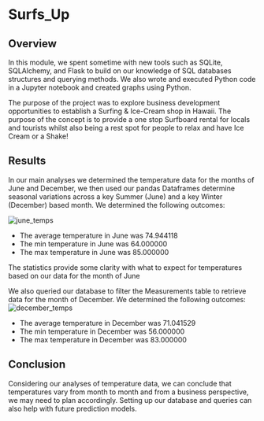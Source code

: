 # Surfs_Up

## Overview
In this module, we spent sometime with new tools such as SQLite, SQLAlchemy, and Flask to build on our knowledge of SQL databases structures and querying methods. We also wrote and executed Python code in a Jupyter notebook and created graphs using Python.

The purpose of the project was to explore business development opportunities to establish a Surfing & Ice-Cream shop in Hawaii. The purpose of the concept is to provide a one stop Surfboard rental for locals and tourists whilst also being a rest spot for people to relax and have Ice Cream or a Shake!

## Results

In our main analyses we determined the temperature data for the months of June and December, we then used our pandas Dataframes determine seasonal variations across a key Summer (June) and a key Winter (December) based month. We determined the following outcomes:

![june_temps](https://user-images.githubusercontent.com/47859209/198183332-7380b2d7-8b97-40a3-8e02-71b200fa8576.png)

- The average temperature in June was 74.944118
- The min temperature in June was 64.000000
- The max temperature in June was 85.000000

The statistics provide some clarity with what to expect for temperatures based on our data for the month of June

We also queried our database to filter the Measurements table to retrieve data for the month of December. We determined the following outcomes:
![december_temps](https://user-images.githubusercontent.com/47859209/198183880-8dd29230-76cd-4467-90d0-f92e478d8e24.png)

- The average temperature in December was 71.041529
- The min temperature in December was 56.000000
- The max temperature in December was 83.000000

## Conclusion

Considering our analyses of temperature data, we can conclude that temperatures vary from month to month and from a business perspective, we may need to plan accordingly. Setting up our database and queries can also help with future prediction models.
